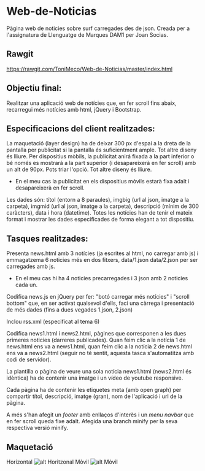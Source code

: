 # Web-de-Noticias
Pàgina web de noticies sobre surf carregades des de json.
Creada per a l'assignatura de Llenguatge de Marques DAM1 per Joan Socias.

## Rawgit
https://rawgit.com/ToniMeco/Web-de-Noticias/master/index.html

## Objectiu final:
Realitzar una aplicació web de notícies que, en fer scroll fins abaix, recarregui més notícies amb html, jQuery i Bootstrap.


## Especificacions del client realitzades:

La maquetació (layer design) ha de deixar 300 px d'espai a la dreta de la pantalla per publicitat si la pantalla és suficientment ample. Tot altre diseny és lliure.
Per dispositius mòbils, la publicitat anirá fixada a la part inferior o bé només es mostrará a la part superior (i desapareixerà en fer scroll) amb un alt de 90px. Pots triar l'opció. Tot altre diseny és lliure.
* En el meu cas la publicitat en els dispositius mòvils estarà fixa adalt i desapareixerà en fer scroll.

Les dades són: títol (entorn a 8 paraules), imgbig (url al json, imatge a la carpeta), imgmid (url al json, imatge a la carpeta), descripció (mínim de 300 caràcters), data i hora (datetime).
Totes les notícies han de tenir el mateix format i mostrar les dades especificades de forma elegant a tot dispositiu.

## Tasques realitzades:

Presenta news.html amb 3 notícies (ja escrites al html, no carregar amb js) i emmagatzema 6 noticies més en dos fitxers, data/1.json data/2.json per ser carregades amb js. 
* En el meu cas hi ha 4 noticies precarregades i 3 json amb 2 noticies cada un.

Codifica news.js en jQuery per fer: "botó carregar més notícies" i "scroll bottom" que, en ser activat qualsevol d'ells, faci una càrrega i presentació de més dades (fins a dues vegades 1.json, 2.json)

Inclou rss.xml (especificat al tema 6)

Codifica news1.html i news2.html, pàgines que corresponen a les dues primeres noticies (darreres publicades). Quan feim clic a la notícia 1 de news.html ens va a news1.html, quan feim clic a la notícia 2 de news.html ens va a news2.html (seguir no té sentit, aquesta tasca s'automatitza amb codi de servidor).

La plantilla o pàgina de veure una sola notícia news1.html (news2.html és idèntica) ha de contenir una imatge i un vídeo de youtube responsive.

Cada pàgina ha de contenir les etiquetes meta (amb open graph) per compartir títol, descripció, imatge (gran), nom de l'aplicació i url de la pàgina.

A més s'han afegit un <i>footer</i> amb enllaços d'interès i un <i>menu navbar</i> que en fer scroll queda fixe adalt.
Afegida una branch minify per la seva respectiva versió minify.

## Maquetació
Horizontal
![alt Horitzonal](https://rawgit.com/ToniMeco/Web-de-Noticias/master/img/disseny/maquetacioD.png)
Mòvil
![alt Mòvil](https://rawgit.com/ToniMeco/Web-de-Noticias/master/img/disseny/maquetacioM.png)
